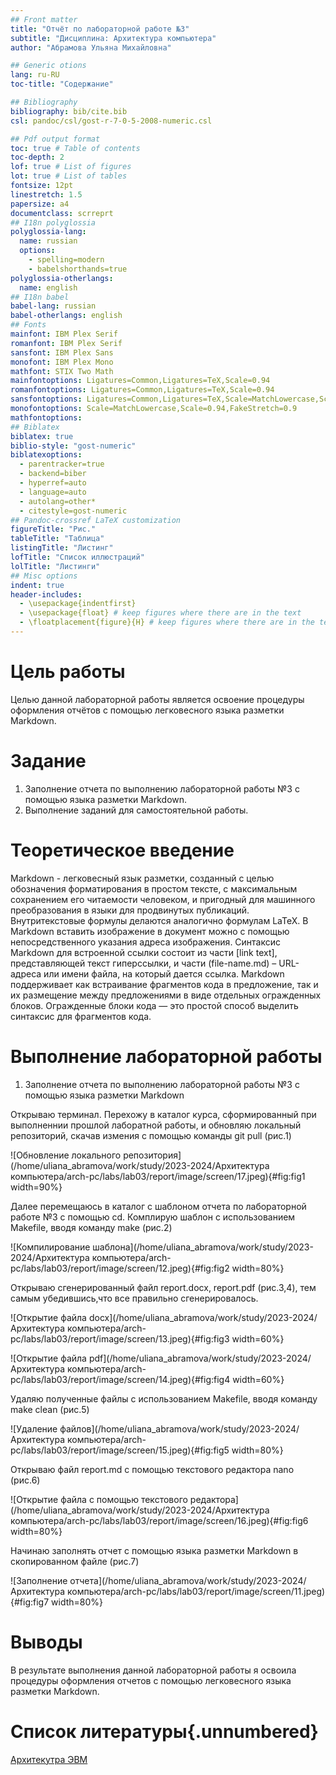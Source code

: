 ```yaml
---
## Front matter
title: "Отчёт по лабораторной работе №3"
subtitle: "Дисциплина: Архитектура компьютера"
author: "Абрамова Ульяна Михайловна"

## Generic otions
lang: ru-RU
toc-title: "Содержание"

## Bibliography
bibliography: bib/cite.bib
csl: pandoc/csl/gost-r-7-0-5-2008-numeric.csl

## Pdf output format
toc: true # Table of contents
toc-depth: 2
lof: true # List of figures
lot: true # List of tables
fontsize: 12pt
linestretch: 1.5
papersize: a4
documentclass: scrreprt
## I18n polyglossia
polyglossia-lang:
  name: russian
  options:
	- spelling=modern
	- babelshorthands=true
polyglossia-otherlangs:
  name: english
## I18n babel
babel-lang: russian
babel-otherlangs: english
## Fonts
mainfont: IBM Plex Serif
romanfont: IBM Plex Serif
sansfont: IBM Plex Sans
monofont: IBM Plex Mono
mathfont: STIX Two Math
mainfontoptions: Ligatures=Common,Ligatures=TeX,Scale=0.94
romanfontoptions: Ligatures=Common,Ligatures=TeX,Scale=0.94
sansfontoptions: Ligatures=Common,Ligatures=TeX,Scale=MatchLowercase,Scale=0.94
monofontoptions: Scale=MatchLowercase,Scale=0.94,FakeStretch=0.9
mathfontoptions:
## Biblatex
biblatex: true
biblio-style: "gost-numeric"
biblatexoptions:
  - parentracker=true
  - backend=biber
  - hyperref=auto
  - language=auto
  - autolang=other*
  - citestyle=gost-numeric
## Pandoc-crossref LaTeX customization
figureTitle: "Рис."
tableTitle: "Таблица"
listingTitle: "Листинг"
lofTitle: "Список иллюстраций"
lolTitle: "Листинги"
## Misc options
indent: true
header-includes:
  - \usepackage{indentfirst}
  - \usepackage{float} # keep figures where there are in the text
  - \floatplacement{figure}{H} # keep figures where there are in the text
---
```


# Цель работы

Целью данной лабораторной работы является освоение процедуры оформления отчётов с помощью легковесного языка разметки Markdown.

# Задание

1. Заполнение отчета по выполнению лабораторной работы №3 с помощью языка разметки Markdown.
2. Выполнение заданий для самостоятельной работы.

# Теоретическое введение

Markdown - легковесный язык разметки, созданный с целью обозначения форматирования в простом тексте, с максимальным сохранением его читаемости человеком, и пригодный для машинного преобразования в языки для продвинутых публикаций. Внутритекстовые формулы делаются аналогично формулам LaTeX. В Markdown вставить изображение в документ можно с помощью непосредственного указания адреса изображения. Синтаксис Markdown для встроенной ссылки состоит из части [link text], представляющей текст гиперссылки, и части (file-name.md) – URL-адреса или имени файла, на который дается ссылка. Markdown поддерживает как встраивание фрагментов кода в предложение, так и их размещение между предложениями в виде отдельных огражденных блоков. Огражденные блоки кода — это простой способ выделить синтаксис для фрагментов кода.

# Выполнение лабораторной работы 
1. Заполнение отчета по выполнению лабораторной работы №3 с помощью языка разметки Markdown

Открываю терминал. Перехожу в каталог курса, сформированный при выполненнии прошлой лаборатной работы, и обновляю локальный репозиторий, 
скачав измения с помощью команды git pull (рис.1)

![Обновление локального репозитория](/home/uliana_abramova/work/study/2023-2024/Архитектура компьютера/arch-pc/labs/lab03/report/image/screen/17.jpeg){#fig:fig1 width=90%}

Далее перемещаюсь в каталог с шаблоном отчета по лабораторной работе №3 с помощью cd. Комплирую шаблон с использованием Makefile, вводя команду make (рис.2)

![Компилирование шаблона](/home/uliana_abramova/work/study/2023-2024/Архитектура компьютера/arch-pc/labs/lab03/report/image/screen/12.jpeg){#fig:fig2 width=80%}

Открываю сгенерированный файл report.docx, report.pdf (рис.3,4),
 тем самым убедившись,что все правильно сгенерировалось.

![Открытие файла docx](/home/uliana_abramova/work/study/2023-2024/Архитектура компьютера/arch-pc/labs/lab03/report/image/screen/13.jpeg){#fig:fig3 width=60%}


![Открытие файла pdf](/home/uliana_abramova/work/study/2023-2024/Архитектура компьютера/arch-pc/labs/lab03/report/image/screen/14.jpeg){#fig:fig4 width=60%}

Удаляю полученные файлы с использованием Makefile, вводя команду make clean (рис.5)

![Удаление файлов](/home/uliana_abramova/work/study/2023-2024/Архитектура компьютера/arch-pc/labs/lab03/report/image/screen/15.jpeg){#fig:fig5 width=80%}

Открываю файл report.md с помощью текстового редактора nano (рис.6)

![Открытие файла с помощью текстового редактора](/home/uliana_abramova/work/study/2023-2024/Архитектура компьютера/arch-pc/labs/lab03/report/image/screen/16.jpeg){#fig:fig6 width=80%}

Начинаю заполнять отчет с помощью языка разметки Markdown в скопированном файле (рис.7)

![Заполнение отчета](/home/uliana_abramova/work/study/2023-2024/Архитектура компьютера/arch-pc/labs/lab03/report/image/screen/11.jpeg){#fig:fig7 width=80%}

# Выводы

В результате выполнения данной лабораторной работы я освоила процедуры оформления отчетов с помощью легковесного языка разметки Markdown.

# Список литературы{.unnumbered}
[Архитекутра ЭВМ](https://esystem.rudn.ru/pluginfile.php/2089530/mod_resource/content/0/Лабораторная%20работа%20№3.%20Язык%20разметки%20.pdf)


